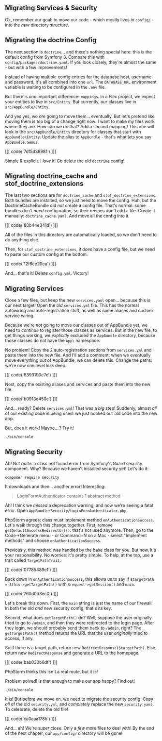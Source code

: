 ## Migrating Services & Security

Ok, remember our goal: to move our code - which mostly lives in `config/` - into
the *new* directory structure.

## Migrating the doctrine Config

The next section is `doctrine`... and there's nothing special here: this is the
default config from Symfony 3. Compare this with `config/packages/doctrine.yaml`.
If you look closely, they're almost the same - but with a few improvements!

Instead of having multiple config entries for the database host, username and
password, it's all combined into one `url`. The `DATABASE_URL` environment variable
is waiting to be configured in the `.env` file.

But there is *one* important difference: `mappings`. In a Flex project, we expect
your entities to live in `src/Entity`. But currently, *our* classes live in `src/AppBundle/Entity`.

And yes yes, we *are* going to move them... eventually. But let's pretend like moving
them is too big of a change right now: I want to make my files work where they are.
How can we do that? Add a second mapping! This one will look in the `src/AppBundle/Entity`
directory for classes that start with `AppBundle\Entity`. Update the alias to
`AppBundle` - that's what lets you say `AppBundle:Genus`.

[[[ code('7df5d38981') ]]]

Simple & explicit. I *love* it! Go delete the old `doctrine` config!

## Migrating doctrine_cache and stof_doctrine_extensions

The last two sections are for `doctrine_cache` and `stof_doctrine_extensions`. Both
bundles are installed, so we just need to move the config. Huh, but the DoctrineCacheBundle
did *not* create a config file. That's normal: some bundles don't *need* configuration,
so their recipes don't add a file. Create it manually: `doctrine_cache.yaml`. And
move all the config into it.

[[[ code('80b44e341d') ]]]

All of the files in this directory are automatically loaded, so we don't need to
do anything else.

Then, for `stof_doctrine_extensions`, it *does* have a config file, but we need
to paste our custom config at the bottom.

[[[ code('12f6ce20ea') ]]]

And... that's it! Delete `config.yml`. Victory!

## Migrating Services

Close a few files, but keep the new `services.yaml` open... because this is our
next target! Open the *old* `services.yml` file. This has the normal autowiring
and auto-registration stuff, as well as some aliases and custom service wiring.

Because we're *not* going to move our classes out of AppBundle yet, we need to
*continue* to register those classes as services. But in the new file, to get things
working, we *explicitly* excluded the `AppBundle` directory, because those classes
do not have the `App\` namespace.

No problem! Copy the 2 auto-registration sections from `services.yml`  and paste
them into the new file. And I'll add a comment: when we eventually move everything
*out* of AppBundle, we can delete this. Change the paths: we're now one level *less*
deep.

[[[ code('8393190e7e') ]]]

Next, copy the existing aliases and services and paste them into the new file.

[[[ code('b0913e450c') ]]]

And... ready? Delete `services.yml`! That was a *big* step! Suddenly, almost *all*
of our existing code is being used: we just hooked our old code into the new app.

But, does it work! Maybe....? Try it!

```terminal
./bin/console
```

## Migrating Security

Ah! Not *quite*: a class not found error from Symfony's Guard security component.
Why? Because we haven't installed security yet! Let's do it:

```terminal
composer require security
```

It downloads and then... another error! Interesting:

> LoginFormAuthenticator contains 1 abstract method

Ah! I think we *missed* a deprecation warning, and now we're seeing a fatal error.
Open `AppBundle/Security/LoginFormAuthenticator.php`.

PhpStorm agrees: class must implement method `onAuthenticationSuccess`. Let's walk
through this change together. First, remove `getDefaultSuccessRedirectUrl()`: that's
not used anymore. Then, go to the Code->Generate menu - or Command+N on a Mac -
select "Implement methods" and choose `onAuthenticationSuccess`.

Previously, this method was handled by the base class for you. But now, it's your
responsibility. No worries: it's pretty simple. To help, at the top, use a trait
called `TargetPathTrait`.

[[[ code('07785489e1') ]]]

Back down in `onAuthenticationSuccess`, this allows us to say if
`$targetPath = $this->getTargetPath()` with `$request->getSession()` and `main`.

[[[ code('760d0d3ec0') ]]]

Let's break this down. First, the `main` string is just the name of our firewall.
In both the old *and* new security config, that's its key.

Second, what does `getTargetPath()` do? Well, suppose the user originally tried
to go to `/admin`, and then they were redirected to the login page. After they login,
we should probably send them back to `/admin`, right? The `getTargetPath()` method
returns the URL that the user *originally* tried to access, if any.

So if there *is* a target path, return new `RedirectResponse($targetPath)`. Else,
return new `RedirectResponse` and generate a URL to the homepage.

[[[ code('bab033b6df') ]]]

PhpStorm thinks this isn't a real route, but it is!

Problem solved! Is that enough to make our app happy? Find out!

```terminal-silent
./bin/console
```

It *is*! But before we move on, we need to migrate the security config. Copy *all*
of the old `security.yml`, and *completely* replace the new `security.yaml`. To
celebrate, delete the old file!

[[[ code('ca0aaa178b') ]]]

And... ah! We're *super* close. Only a *few* more files to deal with! By the end
of the next chapter, our `app/config/` directory will be gone!
